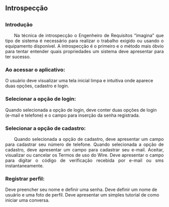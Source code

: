 <h2><strong>Introspecção</strong><h2>
<h3><strong>Introdução</strong></h2>
<p align="justify"> &emsp;&emsp;Na técnica de introspecção o Engenheiro de Requisitos “imagina” que tipo de sistema é necessário para realizar o trabalho exigido ou usando o equipamento disponível. A introspecção é o primeiro e o método mais óbvio para tentar entender quais propriedades um sistema deve apresentar para ter sucesso.</p>

<h3><strong>Ao acessar o aplicativo:</strong></h3>
<p>O usuário deve visualizar uma tela inicial limpa e intuitiva onde aparece duas opções, cadastro e login.</p>

<h3><strong>Selecionar a opção de login:</strong></h3>
<p>Quando selecionada a opção de login, deve conter duas opções de login (e-mail e telefone) e o campo para inserção da senha registrada.</p> 

<h3><strong>Selecionar a opção de cadastro:</strong></h3>
<p align="justify"> &emsp;&emsp;Quando selecionada a opção de cadastro, deve apresentar um campo para cadastrar seu número de telefone.
Quando selecionada a opção de cadastro, deve apresentar um campo para cadastrar seu e-mail.
Aceitar, visualizar ou cancelar os Termos de uso do Wire. Deve apresentar o campo para digitar o código de verificação recebida por e-mail ou sms instantaneamente.</p>

<h3><strong>Registrar perfil:</strong></h3>
<p>Deve preencher seu nome e definir uma senha.
Deve definir um nome de usuário e uma foto de perfil.
Deve apresentar um simples tutorial de como iniciar uma conversa.</p>



